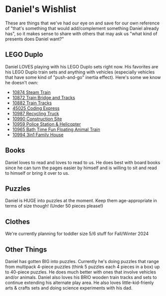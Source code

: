 # Daniel's Wishlist
These are things that we've had our eye on and save for our own reference of "that's something that would add/complement something Daniel already has", so it makes sense to share with others that may ask us "what kind of presents does Daniel want?"

## LEGO Duplo
Daniel LOVES playing with his LEGO Duplo sets right now. His favorites are his LEGO Duplo train sets and anything with vehicles (especially vehicles that have some kind of "push-and-go" inertia effect). Here's some we know he doesn't own:
- [10874 Steam Train](https://www.lego.com/en-us/product/steam-train-10874)
- [10872 Train Bridge and Tracks](https://www.lego.com/en-us/product/train-bridge-and-tracks-10872)
- [10882 Train Tracks](https://www.lego.com/en-us/product/train-tracks-10882)
- [45025 Coding Express](https://www.lego.com/en-us/product/coding-express-45025)
- [10987 Recycling Truck](https://www.lego.com/en-us/product/recycling-truck-10987)
- [10990 Construction Site](https://www.lego.com/en-us/product/construction-site-10990)
- [10959 Police Station & Helicopter](https://www.lego.com/en-us/product/police-station-helicopter-10959)
- [10965 Bath Time Fun Floating Animal Train](https://www.lego.com/en-us/product/bath-time-fun-floating-animal-train-10965)
- [10994 3in1 Family House](https://www.lego.com/en-us/product/3in1-family-house-10994)

## Books
Daniel loves to read and loves to read to us. He does best with board books since he can turn the pages easier by himself and is willing to sit and read to himself or bring it over to us.

## Puzzles
Daniel is HUGE into puzzles at the moment. Keep them age-appropriate in terms of size though! (Under 50 pieces please!)

## Clothes
We're currently planning for toddler size 5/6 stuff for Fall/Winter 2024

## Other Things
Daniel has gotten BIG into puzzles. Currently he's doing puzzles that range from multipack 4-piece puzzles (think 5 puzzles each 4 pieces in a box) up to 40-piece puzzles. He does much better with ones that involve vehicles and/or animals.
Daniel also loves his BRIO wooden train tracks and sets to continue extending his alternate play area. He also loves little-kid-frienly arts & crafts sets and doing science experiments with his dad.
